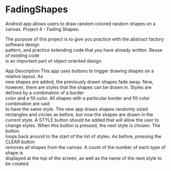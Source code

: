 # FadingShapes
Android app allows users to draw random colored random shapes on a canvas.
Project 4 - Fading Shapes.

The	purpose	of	this	project	is	to	give	you	practice	with	the	abstract	factory	software	design	
pattern, and	practice	extending	code	that	you	have	already written.		Reuse	of	existing	code	
is	an	important	part	of	object	oriented	design.		

App	Description
This	app	uses	buttons	to	trigger	drawing	shapes	on	a	relative	layout.		As	
new	shapes	are	added,	the	previously	drawn	shapes	fade	away. Now,	however,	there	are	
styles	that	the	shapes	can	be	drawn	in.		Styles	are	defined	by	a	combination	of	a	border	
color	and	a	fill	color.		All	shapes	with	a	particular	border	and	fill	color	combination	are	said	
to	have	the	same	style.
The	new	app	draws	shapes	randomly	sized	rectangles	and	circles	as	before,	but	now	the	
shapes	are	drawn	in	the	current	style.		A	STYLE	button	should	be	added	that	will	allow	the	
user	to	change	styles.		When	this	button	is	pressed,	the	next	style	is	chosen.		The	button	
loops	back	around	to	the	start	of	the list	of	styles.		As	before,	pressing	the	CLEAR	button	
removes	all	shapes	from	the	canvas.		A	count	of	the	number	of	each	type	of	shape	is	
displayed	at	the	top	of	the	screen,	as	well	as	the	name	of	the	next	style	to	be	created.

